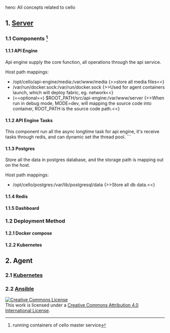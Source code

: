 hero: All concepts related to cello

## 1. [Server](setup/server.md)

### 1.1 Components [^1]

#### 1.1.1 API Engine

Api engine supply the core function, all operations through the api service.

Host path mappings:

* /opt/cello/api-engine/media:/var/www/media {>>store all media files<<}
* /var/run/docker.sock:/var/run/docker.sock {>>Used for agent containers launch, which will deploy fabric, eg. network<<}
* (==optional==) $ROOT_PATH/src/api-engine:/var/www/server {>>When run in debug mode, MODE=dev, will mapping the source code into container, ROOT_PATH is the source code path.<<}

#### 1.1.2 API Engine Tasks

This component run all the async longtime task for api engine, it's receive tasks through redis, and can dynamic set the thread pool.
    ```

#### 1.1.3 Postgres

Store all the data in postgres database, and the storage path is mapping out on the host.

Host path mappings:

* /opt/cello/postgres:/var/lib/postgresql/data {>>Store all db data.<<}

#### 1.1.4 Redis

#### 1.1.5 Dashboard

### 1.2 Deployment Method

#### 1.2.1 Docker compose

#### 1.2.2 Kubernetes

## 2. Agent

### 2.1 [Kubernetes](agents/kubernetes.md)

### 2.2 [Ansible](agents/ansible.md)

[^1]: running containers of cello master service

<a rel="license" href="http://creativecommons.org/licenses/by/4.0/"><img alt="Creative Commons License" style="border-width:0" src="https://i.creativecommons.org/l/by/4.0/88x31.png" /></a><br />This work is licensed under a <a rel="license" href="http://creativecommons.org/licenses/by/4.0/">Creative Commons Attribution 4.0 International License</a>.

